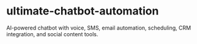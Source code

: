 # ultimate-chatbot-automation
AI-powered chatbot with voice, SMS, email automation, scheduling, CRM integration, and social content tools.
